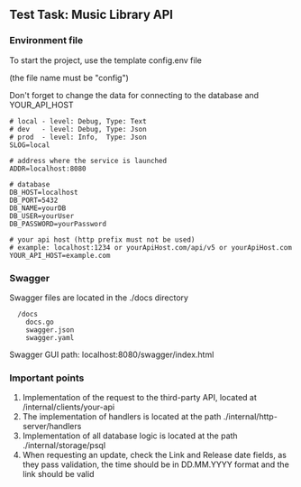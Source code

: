 Test Task: Music Library API
---

### Environment file

To start the project, use the template config.env file

(the file name must be "config")

Don't forget to change the data for connecting to the database and YOUR_API_HOST

```
# local - level: Debug, Type: Text
# dev   - level: Debug, Type: Json
# prod  - level: Info,  Type: Json
SLOG=local

# address where the service is launched
ADDR=localhost:8080

# database
DB_HOST=localhost
DB_PORT=5432
DB_NAME=yourDB
DB_USER=yourUser
DB_PASSWORD=yourPassword

# your api host (http prefix must not be used)
# example: localhost:1234 or yourApiHost.com/api/v5 or yourApiHost.com
YOUR_API_HOST=example.com
```

### Swagger

Swagger files are located in the ./docs directory

```
  /docs
    docs.go
    swagger.json
    swagger.yaml
```

Swagger GUI path: localhost:8080/swagger/index.html

### Important points

1. Implementation of the request to the third-party API, located at /internal/clients/your-api
2. The implementation of handlers is located at the path ./internal/http-server/handlers
3. Implementation of all database logic is located at the path ./internal/storage/psql
4. When requesting an update, check the Link and Release date fields, as they pass validation, the time should be in DD.MM.YYYY format and the link should be valid


